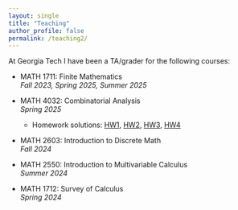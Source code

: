 ```yaml
---
layout: single
title: "Teaching"
author_profile: false
permalink: /teaching2/
---
```


At Georgia Tech I have been a TA/grader for the following courses:

- MATH 1711: Finite Mathematics  
  _Fall 2023, Spring 2025, Summer 2025_

- MATH 4032: Combinatorial Analysis   
  _Spring 2025_  
  - Homework solutions: [HW1](https://drive.google.com/file/d/1D4FCMlhtvvtKEhA4WKNwKtZVs876l8Cn/view?usp=sharing), [HW2](https://drive.google.com/file/d/1QCUzwz1XExzSnToOuzlFbiEkXvbzZbNG/view?usp=sharing), [HW3](https://drive.google.com/file/d/16KzlAItWXGR83eM0qUQVMDWKdVFqSVvK/view?usp=sharing), [HW4](https://drive.google.com/file/d/1gfryRqvats4eToV8RnuDiNjSR_Xqi7t_/view?usp=sharing)

- MATH 2603: Introduction to Discrete Math   
  _Fall 2024_

- MATH 2550: Introduction to Multivariable Calculus  
  _Summer 2024_

- MATH 1712: Survey of Calculus  
  _Spring 2024_



